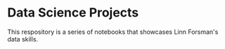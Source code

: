 # Data Science Projects
This respository is a series of notebooks that showcases Linn Forsman's data skills.

